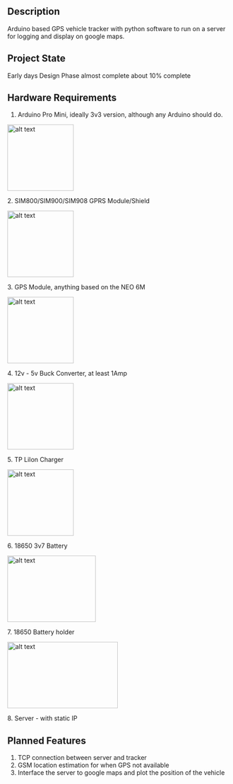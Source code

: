  Description
-------------------------------------------------------------------------------
Arduino based GPS vehicle tracker with python software to run on a server
for logging and display on google maps.


 Project State
-------------------------------------------------------------------------------
Early days
Design Phase almost complete
about 10% complete


 Hardware Requirements
-------------------------------------------------------------------------------

1. Arduino Pro Mini, ideally 3v3 version, although any Arduino should do.
<p align="left">
<img src="https://cdn.sparkfun.com/assets/f/4/e/2/7/51eeb8f9ce395f0778000000.png" alt="alt text" width="150"height="150">
</p>
2. SIM800/SIM900/SIM908 GPRS Module/Shield
<p align="left">
<img src="http://img.dxcdn.com/productimages/sku_382445_1.jpg" alt="alt text" width="150"height="150">
</p>
3. GPS Module, anything based on the NEO 6M
<p align="left">
<img src="http://www.digibay.in/image/cache/data/se/432-a-ublox-neo-6m-gps-module-with-active-antenna-600x600.jpg" alt="alt text" width="150"height="150">
</p>
4. 12v - 5v Buck Converter, at least 1Amp
<p align="left">
<img src="http://i01.i.aliimg.com/wsphoto/v0/500383839/DC-Buck-Converter-12V-24V-to-5V-8A-Step-Down-Car-Power-Supply-Waterproof-Module-090592.jpg" alt="alt text" width="150"height="150">
</p>
5. TP LiIon Charger
<p align="left">
<img src="http://i1235.photobucket.com/albums/ff428/sixty545/0TP4056board_zpsdb9ae434.jpg" alt="alt text" width="150"height="150">
</p>
6. 18650 3v7 Battery
<p align="left">
<img src="http://i01.i.aliimg.com/photo/v0/344889611/Vector_Optics_18650_Rechargeable_Lithium_Battery.jpg" alt="alt text" width="200"height="150">
</p>
7. 18650 Battery holder
<p align="left">
<img src="http://img.fasttechcdn.com/119/1191501/1191501-1.jpg" alt="alt text" width="250"height="150">
</p>
8. Server - with static IP



 Planned Features
-------------------------------------------------------------------------------
1. TCP connection between server and tracker
2. GSM location estimation for when GPS not available
3. Interface the server to google maps and plot the position of the vehicle



